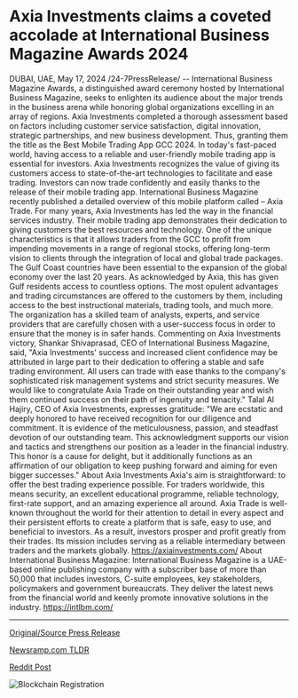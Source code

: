 # Axia Investments claims a coveted accolade at International Business Magazine Awards 2024

DUBAI, UAE, May 17, 2024 /24-7PressRelease/ -- International Business Magazine Awards, a distinguished award ceremony hosted by International Business Magazine, seeks to enlighten its audience about the major trends in the business arena while honoring global organizations excelling in an array of regions. Axia Investments completed a thorough assessment based on factors including customer service satisfaction, digital innovation, strategic partnerships, and new business development. Thus, granting them the title as the Best Mobile Trading App GCC 2024.  In today's fast-paced world, having access to a reliable and user-friendly mobile trading app is essential for investors. Axia Investments recognizes the value of giving its customers access to state-of-the-art technologies to facilitate and ease trading. Investors can now trade confidently and easily thanks to the release of their mobile trading app. International Business Magazine recently published a detailed overview of this mobile platform called – Axia Trade.  For many years, Axia Investments has led the way in the financial services industry. Their mobile trading app demonstrates their dedication to giving customers the best resources and technology. One of the unique characteristics is that it allows traders from the GCC to profit from impending movements in a range of regional stocks, offering long-term vision to clients through the integration of local and global trade packages.  The Gulf Coast countries have been essential to the expansion of the global economy over the last 20 years. As acknowledged by Axia, this has given Gulf residents access to countless options. The most opulent advantages and trading circumstances are offered to the customers by them, including access to the best instructional materials, trading tools, and much more. The organization has a skilled team of analysts, experts, and service providers that are carefully chosen with a user-success focus in order to ensure that the money is in safer hands.  Commenting on Axia Investments victory, Shankar Shivaprasad, CEO of International Business Magazine, said, "Axia Investments' success and increased client confidence may be attributed in large part to their dedication to offering a stable and safe trading environment. All users can trade with ease thanks to the company's sophisticated risk management systems and strict security measures. We would like to congratulate Axia Trade on their outstanding year and wish them continued success on their path of ingenuity and tenacity."  Talal Al Hajiry, CEO of Axia Investments, expresses gratitude: "We are ecstatic and deeply honored to have received recognition for our diligence and commitment. It is evidence of the meticulousness, passion, and steadfast devotion of our outstanding team. This acknowledgment supports our vision and tactics and strengthens our position as a leader in the financial industry. This honor is a cause for delight, but it additionally functions as an affirmation of our obligation to keep pushing forward and aiming for even bigger successes."  About Axia Investments Axia's aim is straightforward: to offer the best trading experience possible. For traders worldwide, this means security, an excellent educational programme, reliable technology, first-rate support, and an amazing experience all around. Axia Trade is well-known throughout the world for their attention to detail in every aspect and their persistent efforts to create a platform that is safe, easy to use, and beneficial to investors. As a result, investors prosper and profit greatly from their trades. Its mission includes serving as a reliable intermediary between traders and the markets globally.  https://axiainvestments.com/  About International Business Magazine: International Business Magazine is a UAE-based online publishing company with a subscriber base of more than 50,000 that includes investors, C-suite employees, key stakeholders, policymakers and government bureaucrats. They deliver the latest news from the financial world and keenly promote innovative solutions in the industry.  https://intlbm.com/ 

---

[Original/Source Press Release](https://www.24-7pressrelease.com/press-release/510906/axia-investments-claims-a-coveted-accolade-at-international-business-magazine-awards-2024)
                    

[Newsramp.com TLDR](https://newsramp.com/curated-news/axia-investments-wins-best-mobile-trading-app-gcc-2024/63f97267c939abfa034c2f775f69bfb4) 

 



[Reddit Post](https://www.reddit.com/r/AwardsAndRecognition/comments/1ctz867/axia_investments_wins_best_mobile_trading_app_gcc/) 



![Blockchain Registration](https://cdn.newsramp.app/24-7PressRelease/qrcode/245/17/chipvII8.webp)